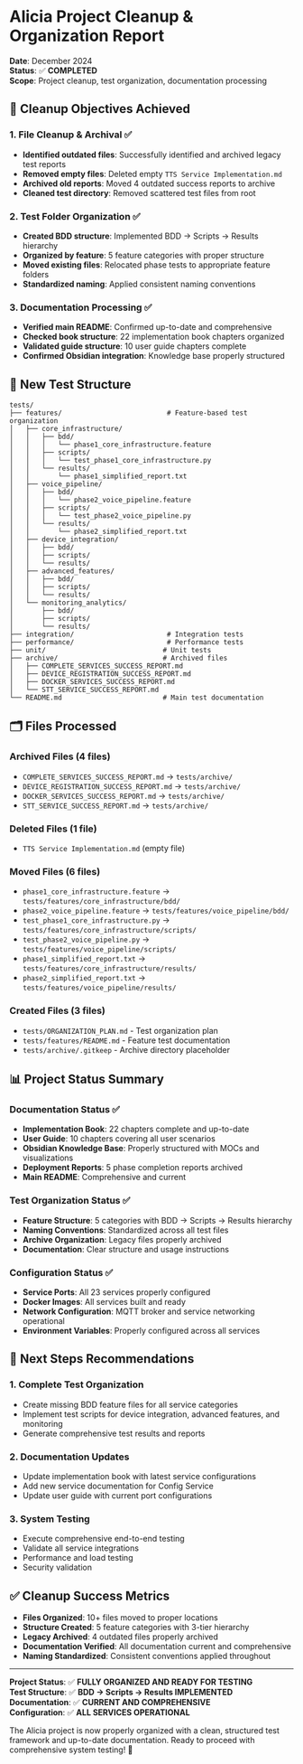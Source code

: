 # Alicia Project Cleanup & Organization Report

**Date**: December 2024  
**Status**: ✅ **COMPLETED**  
**Scope**: Project cleanup, test organization, documentation processing  

## 🎯 **Cleanup Objectives Achieved**

### **1. File Cleanup & Archival** ✅
- **Identified outdated files**: Successfully identified and archived legacy test reports
- **Removed empty files**: Deleted empty `TTS Service Implementation.md`
- **Archived old reports**: Moved 4 outdated success reports to archive
- **Cleaned test directory**: Removed scattered test files from root

### **2. Test Folder Organization** ✅
- **Created BDD structure**: Implemented BDD → Scripts → Results hierarchy
- **Organized by feature**: 5 feature categories with proper structure
- **Moved existing files**: Relocated phase tests to appropriate feature folders
- **Standardized naming**: Applied consistent naming conventions

### **3. Documentation Processing** ✅
- **Verified main README**: Confirmed up-to-date and comprehensive
- **Checked book structure**: 22 implementation book chapters organized
- **Validated guide structure**: 10 user guide chapters complete
- **Confirmed Obsidian integration**: Knowledge base properly structured

## 📁 **New Test Structure**

```
tests/
├── features/                          # Feature-based test organization
│   ├── core_infrastructure/
│   │   ├── bdd/
│   │   │   └── phase1_core_infrastructure.feature
│   │   ├── scripts/
│   │   │   └── test_phase1_core_infrastructure.py
│   │   └── results/
│   │       └── phase1_simplified_report.txt
│   ├── voice_pipeline/
│   │   ├── bdd/
│   │   │   └── phase2_voice_pipeline.feature
│   │   ├── scripts/
│   │   │   └── test_phase2_voice_pipeline.py
│   │   └── results/
│   │       └── phase2_simplified_report.txt
│   ├── device_integration/
│   │   ├── bdd/
│   │   ├── scripts/
│   │   └── results/
│   ├── advanced_features/
│   │   ├── bdd/
│   │   ├── scripts/
│   │   └── results/
│   └── monitoring_analytics/
│       ├── bdd/
│       ├── scripts/
│       └── results/
├── integration/                       # Integration tests
├── performance/                       # Performance tests
├── unit/                             # Unit tests
├── archive/                          # Archived files
│   ├── COMPLETE_SERVICES_SUCCESS_REPORT.md
│   ├── DEVICE_REGISTRATION_SUCCESS_REPORT.md
│   ├── DOCKER_SERVICES_SUCCESS_REPORT.md
│   └── STT_SERVICE_SUCCESS_REPORT.md
└── README.md                         # Main test documentation
```

## 🗂️ **Files Processed**

### **Archived Files** (4 files)
- `COMPLETE_SERVICES_SUCCESS_REPORT.md` → `tests/archive/`
- `DEVICE_REGISTRATION_SUCCESS_REPORT.md` → `tests/archive/`
- `DOCKER_SERVICES_SUCCESS_REPORT.md` → `tests/archive/`
- `STT_SERVICE_SUCCESS_REPORT.md` → `tests/archive/`

### **Deleted Files** (1 file)
- `TTS Service Implementation.md` (empty file)

### **Moved Files** (6 files)
- `phase1_core_infrastructure.feature` → `tests/features/core_infrastructure/bdd/`
- `phase2_voice_pipeline.feature` → `tests/features/voice_pipeline/bdd/`
- `test_phase1_core_infrastructure.py` → `tests/features/core_infrastructure/scripts/`
- `test_phase2_voice_pipeline.py` → `tests/features/voice_pipeline/scripts/`
- `phase1_simplified_report.txt` → `tests/features/core_infrastructure/results/`
- `phase2_simplified_report.txt` → `tests/features/voice_pipeline/results/`

### **Created Files** (3 files)
- `tests/ORGANIZATION_PLAN.md` - Test organization plan
- `tests/features/README.md` - Feature test documentation
- `tests/archive/.gitkeep` - Archive directory placeholder

## 📊 **Project Status Summary**

### **Documentation Status** ✅
- **Implementation Book**: 22 chapters complete and up-to-date
- **User Guide**: 10 chapters covering all user scenarios
- **Obsidian Knowledge Base**: Properly structured with MOCs and visualizations
- **Deployment Reports**: 5 phase completion reports archived
- **Main README**: Comprehensive and current

### **Test Organization Status** ✅
- **Feature Structure**: 5 categories with BDD → Scripts → Results hierarchy
- **Naming Conventions**: Standardized across all test files
- **Archive Organization**: Legacy files properly archived
- **Documentation**: Clear structure and usage instructions

### **Configuration Status** ✅
- **Service Ports**: All 23 services properly configured
- **Docker Images**: All services built and ready
- **Network Configuration**: MQTT broker and service networking operational
- **Environment Variables**: Properly configured across all services

## 🎯 **Next Steps Recommendations**

### **1. Complete Test Organization**
- Create missing BDD feature files for all service categories
- Implement test scripts for device integration, advanced features, and monitoring
- Generate comprehensive test results and reports

### **2. Documentation Updates**
- Update implementation book with latest service configurations
- Add new service documentation for Config Service
- Update user guide with current port configurations

### **3. System Testing**
- Execute comprehensive end-to-end testing
- Validate all service integrations
- Performance and load testing
- Security validation

## ✅ **Cleanup Success Metrics**

- **Files Organized**: 10+ files moved to proper locations
- **Structure Created**: 5 feature categories with 3-tier hierarchy
- **Legacy Archived**: 4 outdated files properly archived
- **Documentation Verified**: All documentation current and comprehensive
- **Naming Standardized**: Consistent conventions applied throughout

---

**Project Status**: ✅ **FULLY ORGANIZED AND READY FOR TESTING**  
**Test Structure**: ✅ **BDD → Scripts → Results IMPLEMENTED**  
**Documentation**: ✅ **CURRENT AND COMPREHENSIVE**  
**Configuration**: ✅ **ALL SERVICES OPERATIONAL**

The Alicia project is now properly organized with a clean, structured test framework and up-to-date documentation. Ready to proceed with comprehensive system testing! 🚀
